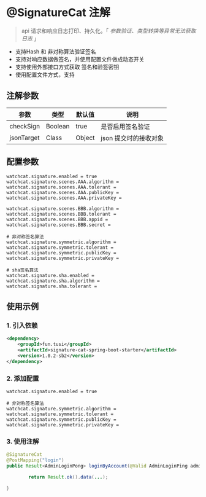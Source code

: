 # @SignatureCat 注解
> api 请求和响应日志打印、持久化。「 _参数验证、类型转换等异常无法获取日志_ 」

- 支持Hash 和 非对称算法验证签名
- 支持对响应数据做签名，并使用配置文件做成动态开关
- 支持使用外部接口方式获取 签名和验签密钥
- 使用配置文件方式，支持

## 注解参数
| 参数          | 类型      | 默认值    | 说明            |
|-------------|---------|--------|---------------|
| checkSign    | Boolean | true   | 是否启用签名验证      |
| jsonTarget | Class   | Object | json 提交时的接收对象 |

## 配置参数
```properties
watchcat.signature.enabled = true
watchcat.signature.scenes.AAA.algorithm =
watchcat.signature.scenes.AAA.tolerant =
watchcat.signature.scenes.AAA.publicKey =
watchcat.signature.scenes.AAA.privateKey =

watchcat.signature.scenes.BBB.algorithm =
watchcat.signature.scenes.BBB.tolerant =
watchcat.signature.scenes.BBB.appid =
watchcat.signature.scenes.BBB.secret =

# 非对称签名算法
watchcat.signature.symmetric.algorithm =
watchcat.signature.symmetric.tolerant =
watchcat.signature.symmetric.publicKey =
watchcat.signature.symmetric.privateKey =

# sha签名算法
watchcat.signature.sha.enabled =
watchcat.signature.sha.algorithm =
watchcat.signature.sha.tolerant =
```

## 使用示例
### 1. 引入依赖
```xml
<dependency>
    <groupId>fun.tusi</groupId>
    <artifactId>signature-cat-spring-boot-starter</artifactId>
    <version>1.0.2-sb2</version>
</dependency>
```

### 2. 添加配置
```properties
watchcat.signature.enabled = true

# 非对称签名算法
watchcat.signature.symmetric.algorithm =
watchcat.signature.symmetric.tolerant =
watchcat.signature.symmetric.publicKey =
watchcat.signature.symmetric.privateKey =
```

### 3. 使用注解
```java
@SignatureCat
@PostMapping("login")
public Result<AdminLoginPong> loginByAccount(@Valid AdminLoginPing adminLoginPing) {

        return Result.ok().data(...);

}
```